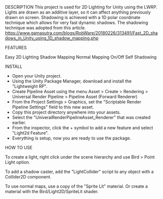 DESCRIPTION
This project is used for 2D Lighting for Unity using the LWRP.
Lights are drawn as an additive layer, so it can affect anything previously drawn on screen.
Shadowing is achieved with a 1D polar coordinate technique which allows for very fast dynamic shadows.
The shadowing technique was adopted from this article.
https://www.gamasutra.com/blogs/RobWare/20180226/313491/Fast_2D_shadows_in_Unity_using_1D_shadow_mapping.php

FEATURES

Easy 2D Lighting
Shadow Mapping
Normal Mapping
On/Off Self Shadowing

INSTALL
- Open your Unity project.
- Using the Unity Package Manager, download and install the "Lightweight RP".
- Create Pipeline Asset using the menu Asset > Create > Rendering > Universal Render Pipeline > Pipeline Asset (Forward Renderer)
- From the Project Settings > Graphics, set the "Scriptable Render Pipeline Settings" field to this new asset.
- Copy this project directory anywhere into your assets.
- Select the "UniveralRenderPipelineAsset_Renderer" that was created earlier.
- From the inspector, click the + symbol to add a new feature and select "Light2d Feature".
- Everything is setup, now you are ready to use the package.

HOW TO USE

To create a light, right click under the scene hierarchy and use Bird > Point Light option.

To add a shadow caster, add the "LightCollider" script to any object with a Collider2D component.

To use normal maps, use a copy of the "Sprite Lit" material.  Or create a material with the Bird/Light2D/SpriteLit shader.


